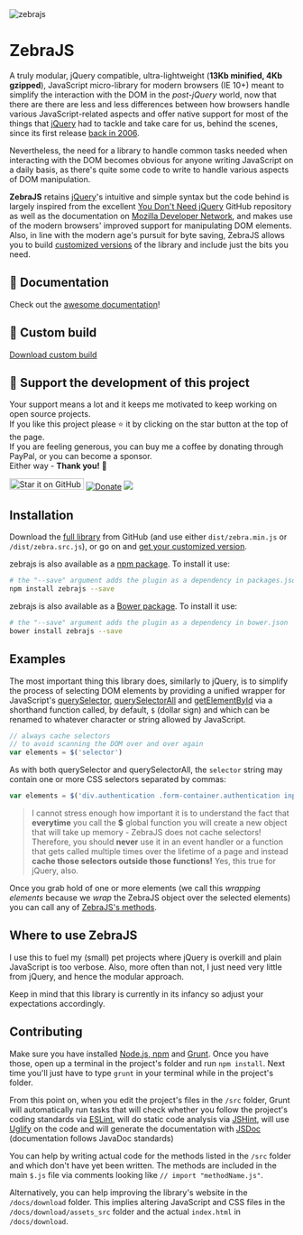 <img src="https://github.com/stefangabos/zebrajs/blob/master/docs/images/logo.png" alt="zebrajs">

# ZebraJS

A truly modular, jQuery compatible, ultra-lightweight (**13Kb minified, 4Kb gzipped**), JavaScript micro-library for modern browsers (IE 10+) meant to simplify the interaction with the DOM in the *post-jQuery* world, now that there are there are less and less differences between how browsers handle various JavaScript-related aspects and offer native support for most of the things that [jQuery](http://jquery.com/) had to tackle and take care for us, behind the scenes, since its first release [back in 2006](https://en.wikipedia.org/wiki/JQuery).

Nevertheless, the need for a library to handle common tasks needed when interacting with the DOM becomes obvious for anyone writing JavaScript on a daily basis, as there's quite some code to write to handle various aspects of DOM manipulation.

**ZebraJS** retains [jQuery](http://jquery.com/)'s intuitive and simple syntax but the code behind is largely inspired from the excellent [You Don't Need jQuery](https://github.com/oneuijs/You-Dont-Need-jQuery) GitHub repository as well as the documentation on [Mozilla Developer Network](https://developer.mozilla.org/en-US/docs/Web), and makes use of the modern browsers' improved support for manipulating DOM elements. Also, in line with the modern age's pursuit for byte saving, ZebraJS allows you to build [customized versions](https://stefangabos.github.io/zebrajs/download/) of the library and include just the bits you need.

## :notebook_with_decorative_cover: Documentation

Check out the [awesome documentation](https://stefangabos.github.io/Zebra_cURL/Zebra_cURL/Zebra_cURL.html)!

## :floppy_disk: Custom build

[Download custom build](https://stefangabos.github.io/zebrajs/download/)

## 🎂 Support the development of this project

Your support means a lot and it keeps me motivated to keep working on open source projects.<br>
If you like this project please ⭐ it by clicking on the star button at the top of the page.<br>
If you are feeling generous, you can buy me a coffee by donating through PayPal, or you can become a sponsor.<br>
Either way - **Thank you!** 🎉

[<img src="https://img.shields.io/github/stars/stefangabos/zebrajs?color=green&label=star%20it%20on%20GitHub" width="132" height="20" alt="Star it on GitHub">](https://github.com/stefangabos/zebrajs) [![Donate](https://img.shields.io/badge/Donate-PayPal-green.svg)](https://www.paypal.com/cgi-bin/webscr?cmd=_s-xclick&hosted_button_id=9563UHJR67EVE) [<img src="https://img.shields.io/badge/-Sponsor-fafbfc?logo=GitHub%20Sponsors">](https://github.com/sponsors/stefangabos)

## Installation

Download the [full library](https://github.com/stefangabos/zebrajs/archive/master.zip) from GitHub (and use either `dist/zebra.min.js` or `/dist/zebra.src.js`), or go on and [get your customized version](https://stefangabos.github.io/zebrajs/download/).

zebrajs is also available as a [npm package](https://www.npmjs.com/package/zebrajs). To install it use:

```bash
# the "--save" argument adds the plugin as a dependency in packages.json
npm install zebrajs --save
```

zebrajs is also available as a [Bower package](http://bower.io/). To install it use:

```bash
# the "--save" argument adds the plugin as a dependency in bower.json
bower install zebrajs --save
```

## Examples

The most important thing this library does, similarly to jQuery, is to simplify the process of selecting DOM elements by providing a unified wrapper for JavaScript's [querySelector](https://developer.mozilla.org/en-US/docs/Web/API/Document/querySelector), [querySelectorAll](https://developer.mozilla.org/en-US/docs/Web/API/Document/querySelectorAll) and [getElementById](https://developer.mozilla.org/en-US/docs/Web/API/Document/getElementById) via a shorthand function called, by default, `$` (dollar sign) and which can be renamed to whatever character or string allowed by JavaScript.

```javascript
// always cache selectors
// to avoid scanning the DOM over and over again
var elements = $('selector')
```

As with both querySelector and querySelectorAll, the `selector` string may contain one or more CSS selectors separated by commas:

```javascript
var elements = $('div.authentication .form-container.authentication input[type=text]');
```

> I cannot stress enough how important it is to understand the fact that **everytime** you call the **$** global function you will create a new object that will take up memory - ZebraJS does not cache selectors! Therefore, you should **never** use it in an event handler or a function that gets called multiple times over the lifetime of a page and instead **cache those selectors outside those functions!** Yes, this true for jQuery, also.

Once you grab hold of one or more elements (we call this *wrapping elements* because we *wrap* the ZebraJS object over the selected elements) you can call any of [ZebraJS's methods](https://stefangabos.github.io/zebrajs/index.html).

## Where to use ZebraJS

I use this to fuel my (small) pet projects where jQuery is overkill and plain JavaScript is too verbose. Also, more often than not, I just need very little from jQuery, and hence the modular approach.

Keep in mind that this library is currently in its infancy so adjust your expectations accordingly.

## Contributing

Make sure you have installed [Node.js, npm](https://docs.npmjs.com/getting-started/installing-node) and [Grunt](http://gruntjs.com/). Once you have those, open up a terminal in the project's folder and run `npm install`. Next time you'll just have to type `grunt` in your terminal while in the project's folder.

From this point on, when you edit the project's files in the `/src` folder, Grunt will automatically run tasks that will check whether you follow the project's coding standards via [ESLint](http://eslint.org/docs/about/), will do static code analysis via [JSHint](http://jshint.com/about/), will use [Uglify](https://github.com/mishoo/UglifyJS) on the code and will generate the documentation with [JSDoc](https://github.com/jsdoc3/jsdoc) (documentation follows JavaDoc standards)

You can help by writing actual code for the methods listed in the `/src` folder and which don't have yet been written. The methods are included in the main `$.js` file via comments looking like `// import "methodName.js"`.

Alternatively, you can help improving the library's website in the `/docs/download` folder. This implies altering JavaScript and CSS files in the `/docs/download/assets_src` folder and the actual `index.html` in `/docs/download`.

